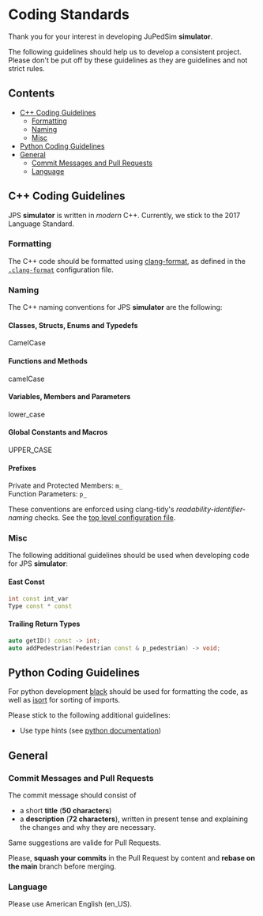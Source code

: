 # Coding Standards

Thank you for your interest in developing JuPedSim **simulator**.

The following guidelines should help us to develop a consistent project.
Please don't be put off by these guidelines as they are guidelines and not strict rules.

## Contents

- [C++ Coding Guidelines](#c-coding-guidelines)
  - [Formatting](#formatting)
  - [Naming](#naming)
  - [Misc](#misc)
- [Python Coding Guidelines](#python-coding-guidelines)
- [General](#general)
  - [Commit Messages and Pull Requests](#commit-messages-and-pull-requests)
  - [Language](#language)


## C++ Coding Guidelines

JPS **simulator** is written in *modern* C++. Currently, we stick to the 2017 Language Standard.

### Formatting

The C++ code should be formatted using [clang-format](https://clang.llvm.org/docs/ClangFormat.html), as defined in the [`.clang-format`](https://github.com/JuPedSim/simulator/blob/main/.clang-format) configuration file.

### Naming

The C++ naming conventions for JPS **simulator** are the following:

#### Classes, Structs, Enums and Typedefs

CamelCase

#### Functions and Methods

camelCase

#### Variables, Members and Parameters

lower_case

#### Global Constants and Macros

UPPER_CASE

#### Prefixes

Private and Protected Members: `m_`  
Function Parameters: `p_`

These conventions are enforced using clang-tidy's *readability-identifier-naming* checks.
See the [top level configuration file](https://github.com/JuPedSim/simulator/blob/main/cpp/.clang-tidy).

### Misc

The following additional guidelines should be used when developing code for JPS **simulator**:

#### East Const

``` c++
int const int_var
Type const * const
```

#### Trailing Return Types

``` c++
auto getID() const -> int;
auto addPedestrian(Pedestrian const & p_pedestrian) -> void;
```

## Python Coding Guidelines

For python development [black](https://github.com/psf/black) should be used for formatting the code, as well as [isort](https://github.com/PyCQA/isort) for sorting of imports.

Please stick to the following additional guidelines:

- Use type hints (see [python documentation](https://docs.python.org/3/library/typing.html))

## General

### Commit Messages and Pull Requests

The commit message should consist of

- a short **title** (**50 characters**)
- a **description** (**72 characters**), written in present tense and explaining the changes and why they are necessary.

Same suggestions are valide for Pull Requests.

Please, **squash your commits** in the Pull Request by content and **rebase on the main** branch before merging.

### Language

Please use American English (en_US).
